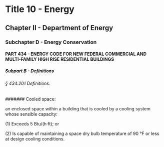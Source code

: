 
# Title 10 - Energy
## Chapter II - Department of Energy
### Subchapter D - Energy Conservation
#### PART 434 - ENERGY CODE FOR NEW FEDERAL COMMERCIAL AND MULTI-FAMILY HIGH RISE RESIDENTIAL BUILDINGS
##### Subpart B - Definitions
###### § 434.201 Definitions.
####### Cooled space:

an enclosed space within a building that is cooled by a cooling system whose sensible capacity:

(1) Exceeds 5 Btu/(h&#xB7;ft); or

(2) Is capable of maintaining a space dry bulb temperature of 90 &#xB0;F or less at design cooling conditions.
